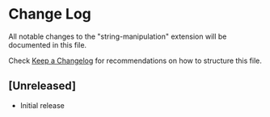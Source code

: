 # Change Log

All notable changes to the "string-manipulation" extension will be documented in this file.

Check [Keep a Changelog](http://keepachangelog.com/) for recommendations on how to structure this file.

## [Unreleased]

- Initial release